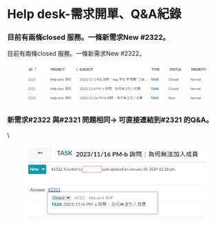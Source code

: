 # Help desk-需求開單、Q\&A紀錄

### 目前有兩條closed 服務。一條新需求New #2322。

目前有兩條closed 服務。一條新需求New #2322。

<figure><img src="../.gitbook/assets/image (7).png" alt=""><figcaption></figcaption></figure>

### 新需求#2322 與#2321 問題相同-> 可直接連結到#2321 的Q\&A。

\


<figure><img src="../.gitbook/assets/image (3).png" alt=""><figcaption></figcaption></figure>
